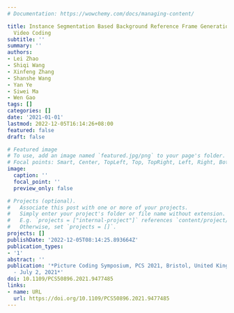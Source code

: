 ```yaml
---
# Documentation: https://wowchemy.com/docs/managing-content/

title: Instance Segmentation Based Background Reference Frame Generation for Surveillance
  Video Coding
subtitle: ''
summary: ''
authors:
- Lei Zhao
- Shiqi Wang
- Xinfeng Zhang
- Shanshe Wang
- Yan Ye
- Siwei Ma
- Wen Gao
tags: []
categories: []
date: '2021-01-01'
lastmod: 2022-12-05T16:14:26+08:00
featured: false
draft: false

# Featured image
# To use, add an image named `featured.jpg/png` to your page's folder.
# Focal points: Smart, Center, TopLeft, Top, TopRight, Left, Right, BottomLeft, Bottom, BottomRight.
image:
  caption: ''
  focal_point: ''
  preview_only: false

# Projects (optional).
#   Associate this post with one or more of your projects.
#   Simply enter your project's folder or file name without extension.
#   E.g. `projects = ["internal-project"]` references `content/project/deep-learning/index.md`.
#   Otherwise, set `projects = []`.
projects: []
publishDate: '2022-12-05T08:14:25.893664Z'
publication_types:
- '1'
abstract: ''
publication: '*Picture Coding Symposium, PCS 2021, Bristol, United Kingdom, June 29
  - July 2, 2021*'
doi: 10.1109/PCS50896.2021.9477485
links:
- name: URL
  url: https://doi.org/10.1109/PCS50896.2021.9477485
---
```

